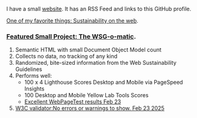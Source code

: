 I have a small [website](https://morganwebdev.org). It has an RSS Feed and links to this GitHub profile.

[One of my favorite things: Sustainability on the web](https://github.com/w3c/sustainableweb-wsg).

### [Featured Small Project: The WSG-o-matic](https://wsg-o-matic.netlify.app/).

1. Semantic HTML with small Document Object Model count
2. Collects no data, no tracking of any kind
3. Randomized, bite-sized information from the Web Sustainability Guidelines
4. Performs well:
   * 100 x 4 Lighthouse Scores Desktop and Mobile via PageSpeed Insights
   * 100 Desktop and Mobile Yellow Lab Tools Scores
   * [Excellent WebPageTest results Feb 23](https://www.webpagetest.org/result/250223_BiDcRJ_6NS/)
5. [W3C validator:No errors or warnings to show. Feb 23 2025](https://validator.w3.org/nu/?showoutline=yes&showimagereport=yes&doc=https%3A%2F%2Fwsg-o-matic.netlify.app%2F)   
